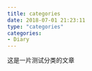 ```yaml
---
title: categories
date: 2018-07-01 21:23:11
type: "categories"
categories:
- Diary
---
```


这是一片测试分类的文章